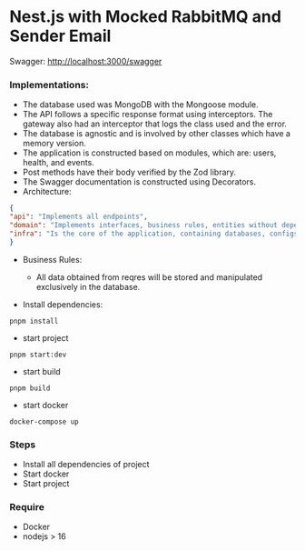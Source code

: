 # Nest.js with Mocked RabbitMQ and Sender Email

Swagger: [http://localhost:3000/swagger](http://localhost:3000/swagger)

### Implementations: 
- The database used was MongoDB with the Mongoose module. 
- The API follows a specific response format using interceptors. The gateway also had an interceptor that logs the class used and the error.
- The database is agnostic and is involved by other classes which have a memory version.
- The application is constructed based on modules, which are: users, health, and events.
- Post methods have their body verified by the Zod library.
- The Swagger documentation is constructed using Decorators.
- Architecture:
``` json
{
"api": "Implements all endpoints",
"domain": "Implements interfaces, business rules, entities without dependencies, and is the bridge between API and infra",
"infra": "Is the core of the application, containing databases, configs, and entities with dependencies" 
}
```

<ul>
    <li>
            <p>Business Rules:</p>
        <ul>
             <li>All data obtained from reqres will be stored and manipulated exclusively in the database.</li>
        </ul>
    </li>
</ul>



- Install dependencies: 
```
pnpm install
```

- start project
```
pnpm start:dev
```

- start build
```
pnpm build
```

- start docker
```
docker-compose up
```

### Steps
- Install all dependencies of project
- Start docker
- Start project 
### Require

- Docker
- nodejs > 16



